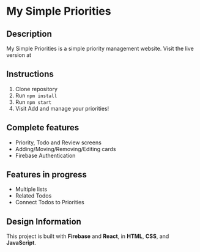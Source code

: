 # My Simple Priorities
## Description
My Simple Priorities is a simple priority management website. Visit the live version at [](https://my-simple-priorities.web.app/)

## Instructions
1. Clone repository
2. Run ``npm install``
3. Run ``npm start``
4. Visit [](http://www.localhost:5000)
Add and manage your priorities!

## Complete features
 - Priority, Todo and Review screens
 - Adding/Moving/Removing/Editing cards
 - Firebase Authentication

## Features in progress
 - Multiple lists
 - Related Todos
 - Connect Todos to Priorities

## Design Information
This project is built with **Firebase** and **React**, in **HTML**, **CSS**, and **JavaScript**.